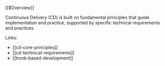 [[$Overview]]

Continuous Delivery (CD) is built on fundamental principles that guide implementation and practice, supported by specific technical requirements and practices.

Links:
- [[cd-core-principles]]
- [[cd-technical-requirements]]
- [[trunk-based-development]]
